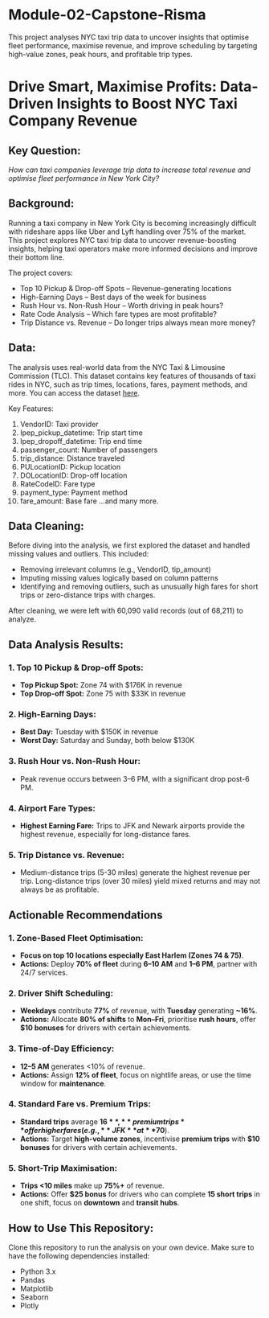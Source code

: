 # Module-02-Capstone-Risma
This project analyses NYC taxi trip data to uncover insights that optimise fleet performance, maximise revenue, and improve scheduling by targeting high-value zones, peak hours, and profitable trip types.

# Drive Smart, Maximise Profits: Data-Driven Insights to Boost NYC Taxi Company Revenue

## Key Question:
*How can taxi companies leverage trip data to increase total revenue and optimise fleet performance in New York City?*

## Background:
Running a taxi company in New York City is becoming increasingly difficult with rideshare apps like Uber and Lyft handling over 75% of the market. This project explores NYC taxi trip data to uncover revenue-boosting insights, helping taxi operators make more informed decisions and improve their bottom line.

The project covers:
- Top 10 Pickup & Drop-off Spots – Revenue-generating locations
- High-Earning Days – Best days of the week for business
- Rush Hour vs. Non-Rush Hour – Worth driving in peak hours?
- Rate Code Analysis – Which fare types are most profitable?
- Trip Distance vs. Revenue – Do longer trips always mean more money?

## Data:
The analysis uses real-world data from the NYC Taxi & Limousine Commission (TLC). This dataset contains key features of thousands of taxi rides in NYC, such as trip times, locations, fares, payment methods, and more. You can access the dataset [here](https://drive.google.com/drive/folders/1NYHIL-RgVPW-HONz4pdzlcbIChF-c37N).

Key Features:
1. VendorID: Taxi provider
2. lpep_pickup_datetime: Trip start time
3. lpep_dropoff_datetime: Trip end time
4. passenger_count: Number of passengers
5. trip_distance: Distance traveled
6. PULocationID: Pickup location
7. DOLocationID: Drop-off location
8. RateCodeID: Fare type
9. payment_type: Payment method
10. fare_amount: Base fare
...and many more.

## Data Cleaning:
Before diving into the analysis, we first explored the dataset and handled missing values and outliers. This included:
- Removing irrelevant columns (e.g., VendorID, tip_amount)
- Imputing missing values logically based on column patterns
- Identifying and removing outliers, such as unusually high fares for short trips or zero-distance trips with charges.

After cleaning, we were left with 60,090 valid records (out of 68,211) to analyze.

## Data Analysis Results:

### 1. Top 10 Pickup & Drop-off Spots:
- **Top Pickup Spot:** Zone 74 with $176K in revenue
- **Top Drop-off Spot:** Zone 75 with $33K in revenue

### 2. High-Earning Days:
- **Best Day:** Tuesday with $150K in revenue
- **Worst Day:** Saturday and Sunday, both below $130K

### 3. Rush Hour vs. Non-Rush Hour:
- Peak revenue occurs between 3–6 PM, with a significant drop post-6 PM.

### 4. Airport Fare Types:
- **Highest Earning Fare:** Trips to JFK and Newark airports provide the highest revenue, especially for long-distance fares.

### 5. Trip Distance vs. Revenue:
- Medium-distance trips (5-30 miles) generate the highest revenue per trip. Long-distance trips (over 30 miles) yield mixed returns and may not always be as profitable.

## Actionable Recommendations

### 1. Zone-Based Fleet Optimisation:
- **Focus on top 10 locations especially East Harlem (Zones 74 & 75)**.
- **Actions:** Deploy **70% of fleet** during **6–10 AM** and **1–6 PM**, partner with 24/7 services.

### 2. Driver Shift Scheduling:
- **Weekdays** contribute **77%** of revenue, with **Tuesday** generating **~16%**.
- **Actions:** Allocate **80% of shifts** to **Mon–Fri**, prioritise **rush hours**, offer **$10 bonuses** for drivers with certain achievements.

### 3. Time-of-Day Efficiency:
- **12–5 AM** generates <10% of revenue.
- **Actions:** Assign **12% of fleet**, focus on nightlife areas, or use the time window for **maintenance**.

### 4. Standard Fare vs. Premium Trips:
- **Standard trips** average **$16**, **premium trips** offer higher fares (e.g., **JFK** at **$70**).
- **Actions:** Target **high-volume zones**, incentivise **premium trips** with **$10 bonuses** for drivers with certain achievements.

### 5. Short-Trip Maximisation:
- **Trips <10 miles** make up **75%+** of revenue.
- **Actions:** Offer **$25 bonus** for drivers who can complete **15 short trips** in one shift, focus on **downtown** and **transit hubs**.

## How to Use This Repository:
Clone this repository to run the analysis on your own device. Make sure to have the following dependencies installed:
- Python 3.x
- Pandas
- Matplotlib
- Seaborn
- Plotly

